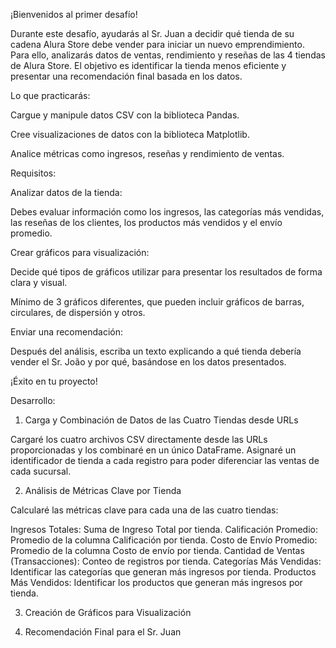 ¡Bienvenidos al primer desafío!

Durante este desafío, ayudarás al Sr. Juan a decidir qué tienda de su cadena Alura Store debe vender para iniciar un nuevo emprendimiento. Para ello, analizarás datos de ventas, rendimiento y reseñas de las 4 tiendas de Alura Store. El objetivo es identificar la tienda menos eficiente y presentar una recomendación final basada en los datos.

Lo que practicarás:

Cargue y manipule datos CSV con la biblioteca Pandas.

Cree visualizaciones de datos con la biblioteca Matplotlib.

Analice métricas como ingresos, reseñas y rendimiento de ventas.

Requisitos:

Analizar datos de la tienda:

Debes evaluar información como los ingresos, las categorías más vendidas, las reseñas de los clientes, los productos más vendidos y el envío promedio.

Crear gráficos para visualización:

Decide qué tipos de gráficos utilizar para presentar los resultados de forma clara y visual.

Mínimo de 3 gráficos diferentes, que pueden incluir gráficos de barras, circulares, de dispersión y otros.

Enviar una recomendación:

Después del análisis, escriba un texto explicando a qué tienda debería vender el Sr. João y por qué, basándose en los datos presentados.

¡Éxito en tu proyecto!

Desarrollo:

1. Carga y Combinación de Datos de las Cuatro Tiendas desde URLs

Cargaré los cuatro archivos CSV directamente desde las URLs proporcionadas y los combinaré en un único DataFrame. Asignaré un identificador de tienda a cada registro para poder diferenciar las ventas de cada sucursal.

2. Análisis de Métricas Clave por Tienda
   
Calcularé las métricas clave para cada una de las cuatro tiendas:

Ingresos Totales: Suma de Ingreso Total por tienda. Calificación Promedio: Promedio de la columna Calificación por tienda. Costo de Envío Promedio: Promedio de la columna Costo de envío por tienda. Cantidad de Ventas (Transacciones):
Conteo de registros por tienda. Categorías Más Vendidas: Identificar las categorías que generan más ingresos por tienda. Productos Más Vendidos: Identificar los productos que generan más ingresos por tienda.

3. Creación de Gráficos para Visualización

4. Recomendación Final para el Sr. Juan

